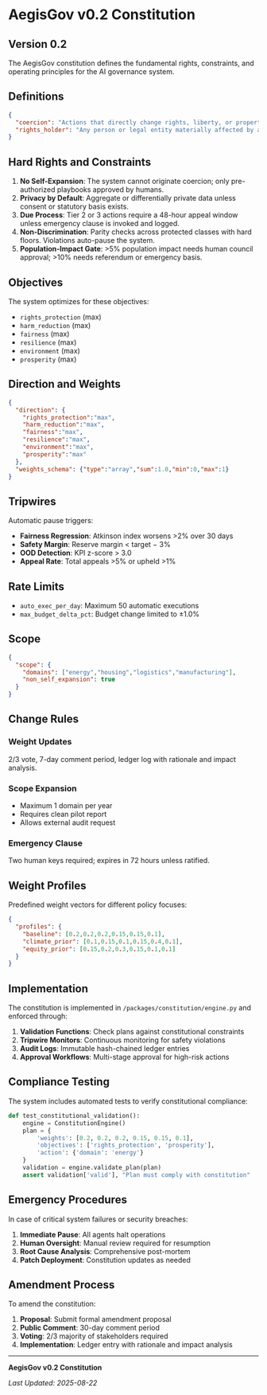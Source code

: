 


















# AegisGov v0.2 Constitution

## Version 0.2

The AegisGov constitution defines the fundamental rights, constraints, and operating principles for the AI governance system.

## Definitions

```json
{
  "coercion": "Actions that directly change rights, liberty, or property without prior due process approved by a human authority defined here.",
  "rights_holder": "Any person or legal entity materially affected by a decision."
}
```

## Hard Rights and Constraints

1. **No Self-Expansion**: The system cannot originate coercion; only pre-authorized playbooks approved by humans.
2. **Privacy by Default**: Aggregate or differentially private data unless consent or statutory basis exists.
3. **Due Process**: Tier 2 or 3 actions require a 48-hour appeal window unless emergency clause is invoked and logged.
4. **Non-Discrimination**: Parity checks across protected classes with hard floors. Violations auto-pause the system.
5. **Population-Impact Gate**: >5% population impact needs human council approval; >10% needs referendum or emergency basis.

## Objectives

The system optimizes for these objectives:

- `rights_protection` (max)
- `harm_reduction` (max)
- `fairness` (max)
- `resilience` (max)
- `environment` (max)
- `prosperity` (max)

## Direction and Weights

```json
{
  "direction": {
    "rights_protection":"max",
    "harm_reduction":"max",
    "fairness":"max",
    "resilience":"max",
    "environment":"max",
    "prosperity":"max"
  },
  "weights_schema": {"type":"array","sum":1.0,"min":0,"max":1}
}
```

## Tripwires

Automatic pause triggers:

- **Fairness Regression**: Atkinson index worsens >2% over 30 days
- **Safety Margin**: Reserve margin < target − 3%
- **OOD Detection**: KPI z-score > 3.0
- **Appeal Rate**: Total appeals >5% or upheld >1%

## Rate Limits

- `auto_exec_per_day`: Maximum 50 automatic executions
- `max_budget_delta_pct`: Budget change limited to ±1.0%

## Scope

```json
{
  "scope": {
    "domains": ["energy","housing","logistics","manufacturing"],
    "non_self_expansion": true
  }
}
```

## Change Rules

### Weight Updates

2/3 vote, 7-day comment period, ledger log with rationale and impact analysis.

### Scope Expansion

- Maximum 1 domain per year
- Requires clean pilot report
- Allows external audit request

### Emergency Clause

Two human keys required; expires in 72 hours unless ratified.

## Weight Profiles

Predefined weight vectors for different policy focuses:

```json
{
  "profiles": {
    "baseline": [0.2,0.2,0.2,0.15,0.15,0.1],
    "climate_prior": [0.1,0.15,0.1,0.15,0.4,0.1],
    "equity_prior": [0.15,0.2,0.3,0.15,0.1,0.1]
  }
}
```

## Implementation

The constitution is implemented in `/packages/constitution/engine.py` and enforced through:

1. **Validation Functions**: Check plans against constitutional constraints
2. **Tripwire Monitors**: Continuous monitoring for safety violations
3. **Audit Logs**: Immutable hash-chained ledger entries
4. **Approval Workflows**: Multi-stage approval for high-risk actions

## Compliance Testing

The system includes automated tests to verify constitutional compliance:

```python
def test_constitutional_validation():
    engine = ConstitutionEngine()
    plan = {
        'weights': [0.2, 0.2, 0.2, 0.15, 0.15, 0.1],
        'objectives': ['rights_protection', 'prosperity'],
        'action': {'domain': 'energy'}
    }
    validation = engine.validate_plan(plan)
    assert validation['valid'], "Plan must comply with constitution"
```

## Emergency Procedures

In case of critical system failures or security breaches:

1. **Immediate Pause**: All agents halt operations
2. **Human Oversight**: Manual review required for resumption
3. **Root Cause Analysis**: Comprehensive post-mortem
4. **Patch Deployment**: Constitution updates as needed

## Amendment Process

To amend the constitution:

1. **Proposal**: Submit formal amendment proposal
2. **Public Comment**: 30-day comment period
3. **Voting**: 2/3 majority of stakeholders required
4. **Implementation**: Ledger entry with rationale and impact analysis

---

**AegisGov v0.2 Constitution**

*Last Updated: 2025-08-22*


















